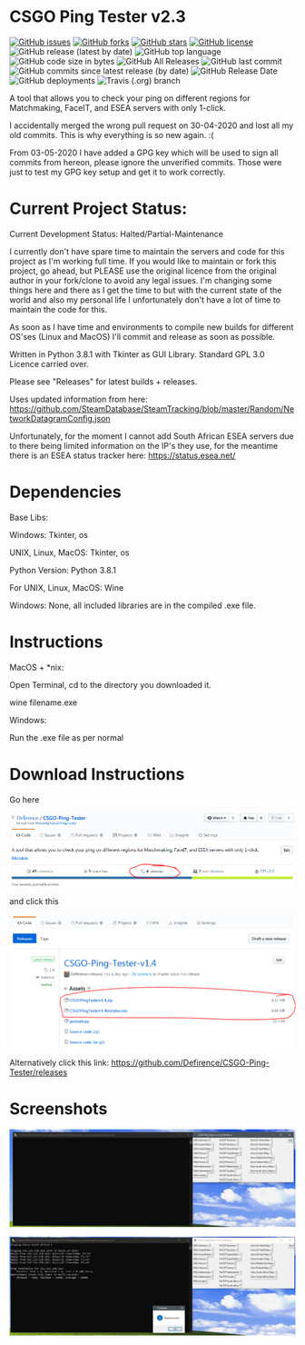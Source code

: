 # CSGO Ping Tester v2.3

[![GitHub issues](https://img.shields.io/github/issues/Defirence/CSGO-Ping-Tester)](https://github.com/Defirence/CSGO-Ping-Tester/issues) [![GitHub forks](https://img.shields.io/github/forks/Defirence/CSGO-Ping-Tester)](https://github.com/Defirence/CSGO-Ping-Tester/network) [![GitHub stars](https://img.shields.io/github/stars/Defirence/CSGO-Ping-Tester)](https://github.com/Defirence/CSGO-Ping-Tester/stargazers) [![GitHub license](https://img.shields.io/github/license/Defirence/CSGO-Ping-Tester)](https://github.com/Defirence/CSGO-Ping-Tester/blob/master/LICENSE) ![GitHub release (latest by date)](https://img.shields.io/github/v/release/defirence/csgo-ping-tester) ![GitHub top language](https://img.shields.io/github/languages/top/defirence/csgo-ping-tester) ![GitHub code size in bytes](https://img.shields.io/github/languages/code-size/defirence/csgo-ping-tester) ![GitHub All Releases](https://img.shields.io/github/downloads/defirence/csgo-ping-tester/total) ![GitHub last commit](https://img.shields.io/github/last-commit/defirence/csgo-ping-tester) ![GitHub commits since latest release (by date)](https://img.shields.io/github/commits-since/defirence/csgo-ping-tester/2.2) ![GitHub Release Date](https://img.shields.io/github/release-date/defirence/csgo-ping-tester) ![GitHub deployments](https://img.shields.io/github/deployments/defirence/csgo-ping-tester/github-pages?label=GitHub%20Pages%20Deployment) ![Travis (.org) branch](https://img.shields.io/travis/defirence/csgo-ping-tester/master)

A tool that allows you to check your ping on different regions for Matchmaking, FaceIT, and ESEA servers with only 1-click.

I accidentally merged the wrong pull request on 30-04-2020 and lost all my old commits. This is why everything is so new again. :(

From 03-05-2020 I have added a GPG key which will be used to sign all commits from hereon, please ignore the unverified commits. Those were just to test my GPG key setup and get it to work correctly.

# Current Project Status:

Current Development Status: Halted/Partial-Maintenance

I currently don't have spare time to maintain the servers and code for this project as I'm working full time. If you would like to maintain or fork this project, go ahead, but PLEASE use the original licence from the original author in your fork/clone to avoid any legal issues. I'm changing some things here and there as I get the time to but with the current state of the world and also my personal life I unfortunately don't have a lot of time to maintain the code for this.

As soon as I have time and environments to compile new builds for different OS'ses (Linux and MacOS) I'll commit and release as soon as possible.

Written in Python 3.8.1 with Tkinter as GUI Library. Standard GPL 3.0 Licence carried over.

Please see "Releases" for latest builds + releases.

Uses updated information from here: https://github.com/SteamDatabase/SteamTracking/blob/master/Random/NetworkDatagramConfig.json

Unfortunately, for the moment I cannot add South African ESEA servers due to there being limited information on the IP's they use, for the meantime there is an ESEA status tracker here: https://status.esea.net/

# Dependencies

Base Libs: 

Windows: Tkinter, os

UNIX, Linux, MacOS: Tkinter, os

Python Version: Python 3.8.1

For UNIX, Linux, MacOS: Wine

Windows: None, all included libraries are in the compiled .exe file.

# Instructions

MacOS + *nix:

Open Terminal, cd to the directory you downloaded it.

wine filename.exe

Windows:

Run the .exe file as per normal

# Download Instructions

Go here

![alt text](https://github.com/Defirence/CSGO-Ping-Tester/blob/master/screenshots/Capture.PNG)

and click this

![alt text](https://github.com/Defirence/CSGO-Ping-Tester/blob/master/screenshots/Capture2.PNG)

Alternatively click this link: https://github.com/Defirence/CSGO-Ping-Tester/releases

# Screenshots

![alt text](https://github.com/Defirence/CSGO-Ping-Tester/blob/master/screenshots/pingtester1.JPG)

![alt text](https://github.com/Defirence/CSGO-Ping-Tester/blob/master/screenshots/pingtester2.JPG)
